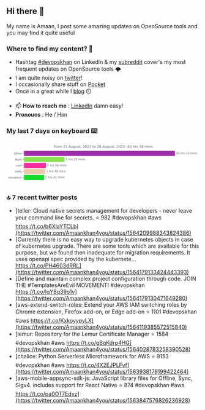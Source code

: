 <!--- [![Hits](https://hits.seeyoufarm.com/api/count/incr/badge.svg?url=https%3A%2F%2Fgithub.com%2Fakhan4u%2Fhit-counter&count_bg=%2379C83D&title_bg=%23555555&icon=&icon_color=%23E7E7E7&title=visits&edge_flat=false)](https://hits.seeyoufarm.com) --->

## Hi there 👋

My name is Amaan, I post some amazing updates on OpenSource tools and you may find it quite useful

### Where to find my content? 🤔

* Hashtag [#devopskhan](https://www.linkedin.com/feed/hashtag/devopskhan/) on LinkedIn & my [subreddit](https://www.reddit.com/r/devopskhan/) cover's my most frequent updates on OpenSource tools 🌩️
* I am quite noisy on [twitter](https://twitter.com/Amaankhan4you)!
* I occasionally share stuff on [Pocket](https://getpocket.com/@ej6g8d1dp2829A16a9Tf5d4T6bAMp3d8791rejDe86yem3bm4e14ex4fT4dluk29)
* Once in a great while I [blog](https://linuxparrot.com/) ⏲️


- 📫 **How to reach me** : [LinkedIn](https://www.linkedin.com/in/amaan-khan-linux-ninja) damn easy!
- **Pronouns** : He / Him

### My last 7 days on keyboard ⌨️

<img src="https://github.com/akhan4u/akhan4u/blob/main/images/stat.svg" alt="Amaan's Wakatime Activity!"/>

### 🔝 7 recent twitter posts
<!-- DEVDOJO:START -->
- [teller: Cloud native secrets management for developers - never leave your command line for secrets.
⭐️ 982
#devopskhan #aws
https://t.co/b6XlaYTCLb](https://twitter.com/Amaankhan4you/status/1564209988343824386)
- [Currently there is no easy way to upgrade kubernetes objects in case of kubernetes upgrade. There are some tools which are available for this purpose, but we found then inadequate for migration requirements. It uses openapi spec provided by the kubernete… https://t.co/PH4603dRRL](https://twitter.com/Amaankhan4you/status/1564179133424443393)
- [Define and maintain complex project configuration through code. JOIN THE #TemplatesAreEvil MOVEMENT! #devopskhan https://t.co/lqY8q39o1v](https://twitter.com/Amaankhan4you/status/1564179130471649280)
- [aws-extend-switch-roles: Extend your AWS IAM switching roles by Chrome extension, Firefox add-on, or Edge add-on
⭐️ 1101
#devopskhan #aws
https://t.co/KxkoyypyLX](https://twitter.com/Amaankhan4you/status/1564119385572515840)
- [lemur: Repository for the Lemur Certificate Manager
⭐️ 1584
#devopskhan #aws
https://t.co/gBqKdrp4HG](https://twitter.com/Amaankhan4you/status/1564028783258390528)
- [chalice: Python Serverless Microframework for AWS
⭐️ 9153
#devopskhan #aws
https://t.co/4X2EJPLFvf](https://twitter.com/Amaankhan4you/status/1563938179199422464)
- [aws-mobile-appsync-sdk-js: JavaScript library files for Offline, Sync, Sigv4. includes support for React Native
⭐️ 874
#devopskhan #aws
https://t.co/pa0OT7Edvz](https://twitter.com/Amaankhan4you/status/1563847576826236928)
<!-- DEVDOJO:END -->

<!-- ![Amaan's GitHub stats](https://github-readme-stats.vercel.app/api?username=akhan4u&count_private=true&show_icons=true&hide=contribs) -->
